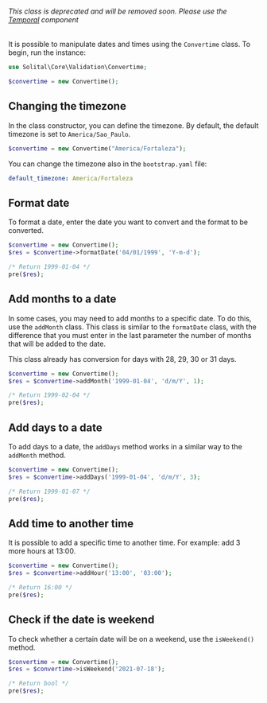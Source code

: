 <div class="alert alert-info mt-4" role="alert">
    <h6 class="fw-semibold">
    This class is deprecated and will be removed soon. Please use the <a href="https://solital.github.io/site/docs/4.x/date-and-time/">Temporal</a> component
    </h6>
</div>

It is possible to manipulate dates and times using the `Convertime` class. To begin, run the instance: 

```php
use Solital\Core\Validation\Convertime;

$convertime = new Convertime();
```

## Changing the timezone

In the class constructor, you can define the timezone. By default, the default 
timezone is set to `America/Sao_Paulo`.

```php
$convertime = new Convertime("America/Fortaleza");
```

You can change the timezone also in the `bootstrap.yaml` file:

```yaml
default_timezone: America/Fortaleza
```

## Format date

To format a date, enter the date you want to convert and the format to be converted.

```php
$convertime = new Convertime();
$res = $convertime->formatDate('04/01/1999', 'Y-m-d');

/* Return 1999-01-04 */
pre($res);
```

## Add months to a date

In some cases, you may need to add months to a specific date. To do this, use the `addMonth` class. 
This class is similar to the `formatDate` class, with the difference that you must enter 
in the last parameter the number of months that will be added to the date.

This class already has conversion for days with 28, 29, 30 or 31 days. 

```php
$convertime = new Convertime();
$res = $convertime->addMonth('1999-01-04', 'd/m/Y', 1);

/* Return 1999-02-04 */
pre($res);
```

## Add days to a date

To add days to a date, the `addDays` method works in a similar way to the` addMonth` method.  

```php
$convertime = new Convertime();
$res = $convertime->addDays('1999-01-04', 'd/m/Y', 3);

/* Return 1999-01-07 */
pre($res);
```

## Add time to another time

It is possible to add a specific time to another time. For example: add 3 more hours at 13:00.

```php
$convertime = new Convertime();
$res = $convertime->addHour('13:00', '03:00');

/* Return 16:00 */
pre($res);
```

## Check if the date is weekend

To check whether a certain date will be on a weekend, use the `isWeekend()` method.

```php
$convertime = new Convertime();
$res = $convertime->isWeekend('2021-07-18');

/* Return bool */
pre($res);
```